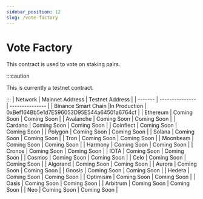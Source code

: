 ```yaml
---
sidebar_position: 12
slug: /vote-factory
---
```


# Vote Factory

This contract is used to vote on staking pairs.

:::caution

This is currently a testnet contract.

:::
| Network | Mainnet Address | Testnet Address |
| ------- | --------------- | --------------- |
| Binance Smart Chain    |In Production | 0xBef164Bb5e1d7E596053D95E544a64501a6764cf |
| Ethereum     |    Coming Soon    |    Coming Soon    |
| Avalanche     |    Coming Soon    |    Coming Soon    |
| Cardano     |    Coming Soon    |    Coming Soon    |
| Coinflect     |    Coming Soon    |    Coming Soon    |
| Polygon     |    Coming Soon    |    Coming Soon    |
| Solana     |    Coming Soon    |   Coming Soon    |
| Tron     |    Coming Soon    |    Coming Soon    |
| Moonbeam     |    Coming Soon    |    Coming Soon    |
| Harmony     |    Coming Soon    |    Coming Soon    |
| Cronos     |    Coming Soon    |    Coming Soon    |
| IOTA     |    Coming Soon    |    Coming Soon    |
| Cosmos     |    Coming Soon    |    Coming Soon    |
| Celo     |    Coming Soon    |    Coming Soon    |
| Algorand     |    Coming Soon    |    Coming Soon    |
| Aurora     |    Coming Soon    |    Coming Soon    |
| Gnosis     |    Coming Soon    |    Coming Soon    |
| Hedera     |    Coming Soon    |    Coming Soon    |
| Optimisim     |    Coming Soon    |    Coming Soon    |
| Oasis     |    Coming Soon    |    Coming Soon    |
| Arbitrum     |    Coming Soon    |    Coming Soon    |
| Neo     |    Coming Soon    |    Coming Soon    |